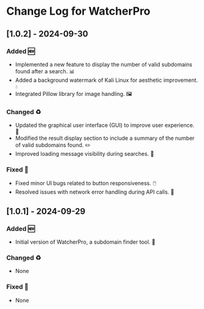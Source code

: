 # Change Log for WatcherPro

## [1.0.2] - 2024-09-30
### Added 🆕
- Implemented a new feature to display the number of valid subdomains found after a search. 📊
- Added a background watermark of Kali Linux for aesthetic improvement. 💧
- Integrated Pillow library for image handling. 🖼️

### Changed ♻️
- Updated the graphical user interface (GUI) to improve user experience. 🎨
- Modified the result display section to include a summary of the number of valid subdomains found. ✏️
- Improved loading message visibility during searches. 🔄

### Fixed 🔧
- Fixed minor UI bugs related to button responsiveness. 🖱️
- Resolved issues with network error handling during API calls. 🚫

## [1.0.1] - 2024-09-29
### Added 🆕
- Initial version of WatcherPro, a subdomain finder tool. 🚀

### Changed ♻️
- None

### Fixed 🔧
- None
